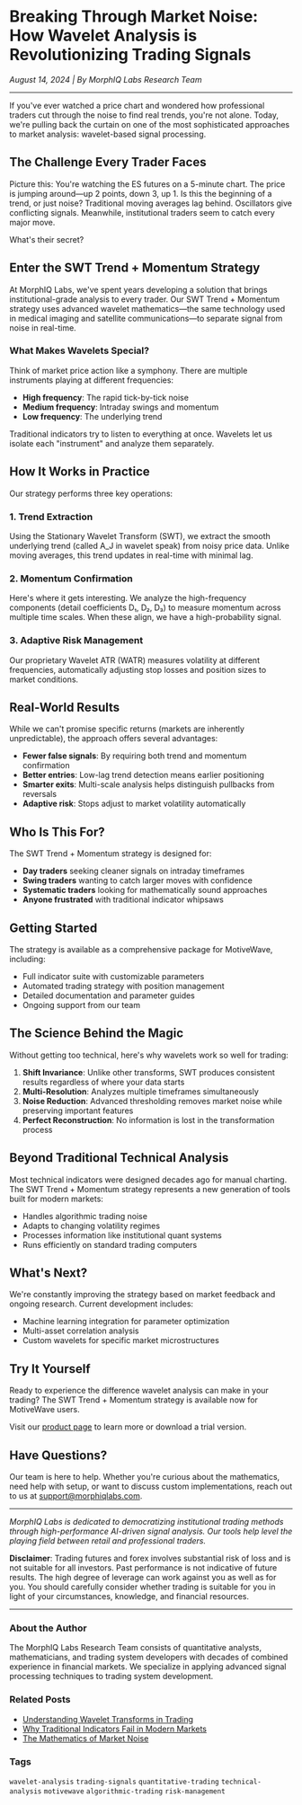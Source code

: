# Breaking Through Market Noise: How Wavelet Analysis is Revolutionizing Trading Signals

*August 14, 2024 | By MorphIQ Labs Research Team*

---

If you've ever watched a price chart and wondered how professional traders cut through the noise to find real trends, you're not alone. Today, we're pulling back the curtain on one of the most sophisticated approaches to market analysis: wavelet-based signal processing.

## The Challenge Every Trader Faces

Picture this: You're watching the ES futures on a 5-minute chart. The price is jumping around—up 2 points, down 3, up 1. Is this the beginning of a trend, or just noise? Traditional moving averages lag behind. Oscillators give conflicting signals. Meanwhile, institutional traders seem to catch every major move.

What's their secret?

## Enter the SWT Trend + Momentum Strategy

At MorphIQ Labs, we've spent years developing a solution that brings institutional-grade analysis to every trader. Our SWT Trend + Momentum strategy uses advanced wavelet mathematics—the same technology used in medical imaging and satellite communications—to separate signal from noise in real-time.

### What Makes Wavelets Special?

Think of market price action like a symphony. There are multiple instruments playing at different frequencies:
- **High frequency**: The rapid tick-by-tick noise
- **Medium frequency**: Intraday swings and momentum
- **Low frequency**: The underlying trend

Traditional indicators try to listen to everything at once. Wavelets let us isolate each "instrument" and analyze them separately.

## How It Works in Practice

Our strategy performs three key operations:

### 1. Trend Extraction
Using the Stationary Wavelet Transform (SWT), we extract the smooth underlying trend (called A_J in wavelet speak) from noisy price data. Unlike moving averages, this trend updates in real-time with minimal lag.

### 2. Momentum Confirmation
Here's where it gets interesting. We analyze the high-frequency components (detail coefficients D₁, D₂, D₃) to measure momentum across multiple time scales. When these align, we have a high-probability signal.

### 3. Adaptive Risk Management
Our proprietary Wavelet ATR (WATR) measures volatility at different frequencies, automatically adjusting stop losses and position sizes to market conditions.

## Real-World Results

While we can't promise specific returns (markets are inherently unpredictable), the approach offers several advantages:

- **Fewer false signals**: By requiring both trend and momentum confirmation
- **Better entries**: Low-lag trend detection means earlier positioning
- **Smarter exits**: Multi-scale analysis helps distinguish pullbacks from reversals
- **Adaptive risk**: Stops adjust to market volatility automatically

## Who Is This For?

The SWT Trend + Momentum strategy is designed for:
- **Day traders** seeking cleaner signals on intraday timeframes
- **Swing traders** wanting to catch larger moves with confidence
- **Systematic traders** looking for mathematically sound approaches
- **Anyone frustrated** with traditional indicator whipsaws

## Getting Started

The strategy is available as a comprehensive package for MotiveWave, including:
- Full indicator suite with customizable parameters
- Automated trading strategy with position management
- Detailed documentation and parameter guides
- Ongoing support from our team

## The Science Behind the Magic

Without getting too technical, here's why wavelets work so well for trading:

1. **Shift Invariance**: Unlike other transforms, SWT produces consistent results regardless of where your data starts
2. **Multi-Resolution**: Analyzes multiple timeframes simultaneously
3. **Noise Reduction**: Advanced thresholding removes market noise while preserving important features
4. **Perfect Reconstruction**: No information is lost in the transformation process

## Beyond Traditional Technical Analysis

Most technical indicators were designed decades ago for manual charting. The SWT Trend + Momentum strategy represents a new generation of tools built for modern markets:

- Handles algorithmic trading noise
- Adapts to changing volatility regimes
- Processes information like institutional quant systems
- Runs efficiently on standard trading computers

## What's Next?

We're constantly improving the strategy based on market feedback and ongoing research. Current development includes:
- Machine learning integration for parameter optimization
- Multi-asset correlation analysis
- Custom wavelets for specific market microstructures

## Try It Yourself

Ready to experience the difference wavelet analysis can make in your trading? The SWT Trend + Momentum strategy is available now for MotiveWave users. 

Visit our [product page](https://www.morphiqlabs.com/products/swt-trend-momentum) to learn more or download a trial version.

## Have Questions?

Our team is here to help. Whether you're curious about the mathematics, need help with setup, or want to discuss custom implementations, reach out to us at support@morphiqlabs.com.

---

*MorphIQ Labs is dedicated to democratizing institutional trading methods through high-performance AI-driven signal analysis. Our tools help level the playing field between retail and professional traders.*

**Disclaimer**: Trading futures and forex involves substantial risk of loss and is not suitable for all investors. Past performance is not indicative of future results. The high degree of leverage can work against you as well as for you. You should carefully consider whether trading is suitable for you in light of your circumstances, knowledge, and financial resources.

---

### About the Author

The MorphIQ Labs Research Team consists of quantitative analysts, mathematicians, and trading system developers with decades of combined experience in financial markets. We specialize in applying advanced signal processing techniques to trading system development.

### Related Posts

- [Understanding Wavelet Transforms in Trading](#)
- [Why Traditional Indicators Fail in Modern Markets](#)
- [The Mathematics of Market Noise](#)

### Tags

`wavelet-analysis` `trading-signals` `quantitative-trading` `technical-analysis` `motivewave` `algorithmic-trading` `risk-management`